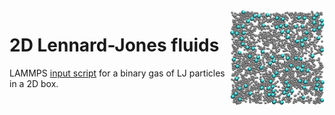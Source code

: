 <img align="right" width="30%" src="2D-lj.jpg">

# 2D Lennard-Jones fluids

LAMMPS [input script](input.lammps) for a binary gas of LJ particles in a 2D box.